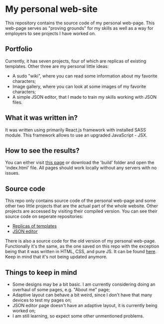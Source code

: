 # My personal web-site

This repository contains the source code of my personal web-page.
This web-page serves as "proving grounds" for my skills as well as a way for employers to see projects I have worked on.

## Portfolio

Currently, it has seven projects, four of which are replicas of existing templates. 
Other three are my personal little ideas:

+ A sudo "wiki", where you can read some information about my favorite characters;
+ Image gallery, where you can look at some images of my favorite characters;
+ A simple JSON editor, that I made to train my skills working with JSON files.

## What it was written in?

It was written using primarily React.js framework with installed SASS module. This framework allows to use an upgraded JavaScript - JSX.

## How to see the results?

You can either visit [this page](https://srysis.github.io/my_web_page_react/) or download the 'build' folder and open the 'index.html' file.
All pages should work locally without any servers with no issues.

## Source code

This repo only contains source code of the personal web-page and some other two little projects that are the actual part of the whole website.
Other projects are accessed by visiting their compiled version. You can see their source code on seperate repositories:

+ [Replicas of templates](https://github.com/srysis/template_websites)
+ [JSON editor](https://github.com/srysis/json_editor)

There is also a source code for the old version of my personal web-page. 
Functionally it's the same, as the one saved on this repo with the exception being that it was written in HTML, CSS, and pure JS.
It can be found [here](https://github.com/srysis/my_web_page).
Keep in mind that it's not being updated anymore.

## Things to keep in mind

+ Some designs may be a bit basic. I am currently considering doing an overhaul of some pages, e.g. "About me" page;
+ Adaptive layout can behave a bit weird, since I don't have that many devices to test my pages on;
+ JSON editor page doesn't have an adaptive layout, it is currently being worked on;
+ I am still learning, so expect some other unmentioned problems.